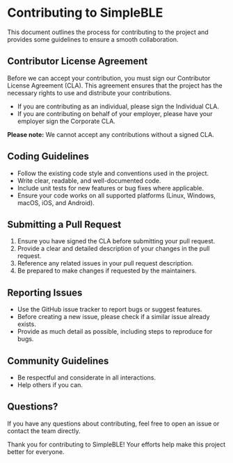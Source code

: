 # Contributing to SimpleBLE

This document outlines the process for contributing to the project and provides some guidelines to ensure a smooth collaboration.

## Contributor License Agreement

Before we can accept your contribution, you must sign our Contributor License Agreement (CLA). This agreement ensures that the project has the necessary rights to use and distribute your contributions.

- If you are contributing as an individual, please sign the Individual CLA.
- If you are contributing on behalf of your employer, please have your employer sign the Corporate CLA.

<!-- You can find the appropriate CLA forms on our website or by contacting our legal team at [email@email.com](mailto:email@email.com). -->

**Please note:** We cannot accept any contributions without a signed CLA.

## Coding Guidelines

- Follow the existing code style and conventions used in the project.
- Write clear, readable, and well-documented code.
- Include unit tests for new features or bug fixes where applicable.
- Ensure your code works on all supported platforms (Linux, Windows, macOS, iOS, and Android).

## Submitting a Pull Request

1. Ensure you have signed the CLA before submitting your pull request.
2. Provide a clear and detailed description of your changes in the pull request.
3. Reference any related issues in your pull request description.
4. Be prepared to make changes if requested by the maintainers.

## Reporting Issues

- Use the GitHub issue tracker to report bugs or suggest features.
- Before creating a new issue, please check if a similar issue already exists.
- Provide as much detail as possible, including steps to reproduce for bugs.

## Community Guidelines

- Be respectful and considerate in all interactions.
- Help others if you can.

## Questions?

If you have any questions about contributing, feel free to open an issue or contact the team directly.

Thank you for contributing to SimpleBLE! Your efforts help make this project better for everyone.